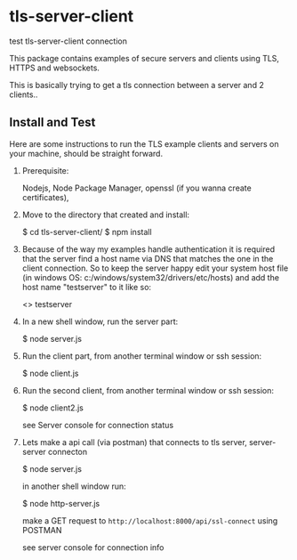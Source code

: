 # tls-server-client
test  tls-server-client connection 

This package contains examples of secure servers and clients using TLS, HTTPS and websockets.

This is basically trying to get a tls connection between a server and 2 clients..

Install and Test
--------------------------------

Here are some instructions to run the TLS example clients and servers on your machine, should be straight forward.

1) Prerequisite:

	Nodejs, Node Package Manager, openssl (if you wanna create certificates), 


2) Move to the directory that created and install:

    $ cd tls-server-client/
    $ npm install
 

3) Because of the way my examples handle authentication it is required that the server find a host name via DNS that
matches the one in the client connection. So to keep the server happy edit your system host file  (in windows OS: c:/windows/system32/drivers/etc/hosts)  and add the
host name "testserver" to it like so:

    <<your-network-ip>>    testserver


4) In a new shell window, run the server part:

    $ node server.js


5) Run the client part, from another terminal window or ssh session:

    $ node client.js


6) Run the second client, from another terminal window or ssh session:

    $ node client2.js

	see Server console for connection status


7) Lets make a api call (via postman) that connects to tls server, server-server connecton

    $ node server.js

	in another shell window run:

	$ node http-server.js
	
	make a GET request to `http://localhost:8000/api/ssl-connect` using POSTMAN

	see server console for connection info

    
